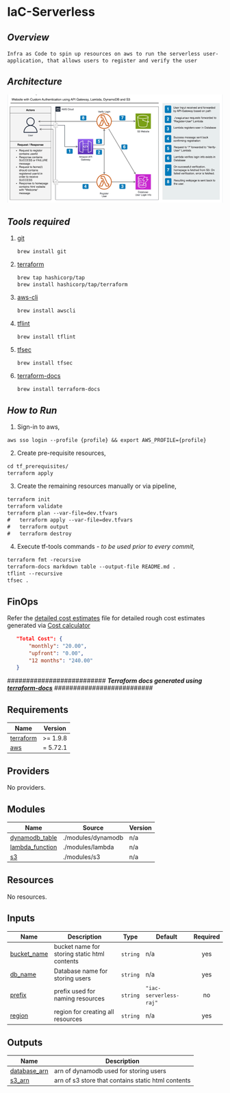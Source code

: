 # IaC-Serverless
    
## _Overview_

    Infra as Code to spin up resources on aws to run the serverless user-application, that allows users to register and verify the user

## _Architecture_

![](/images/user_application_iac_architecture.png)

## _Tools required_

1. [git](https://git-scm.com/downloads)
   ``` shell
   brew install git
   ```
2. [terraform](https://developer.hashicorp.com/terraform/install)
   ``` shell
   brew tap hashicorp/tap
   brew install hashicorp/tap/terraform
   ```
3. [aws-cli](https://github.com/aws/aws-cli)
   ``` shell
   brew install awscli
   ```
5. [tflint](https://github.com/terraform-linters/tflint)
   ``` shell
   brew install tflint
   ```
6. [tfsec](https://aquasecurity.github.io/tfsec/v0.63.1/getting-started/installation/)
   ``` shell
   brew install tfsec
   ```
7. [terraform-docs](https://terraform-docs.io/user-guide/installation/)
   ``` shell
   brew install terraform-docs
   ```

## _How to Run_
   1. Sign-in to aws,
   ```shell
   aws sso login --profile {profile} && export AWS_PROFILE={profile}
   ```
   2. Create pre-requisite resources,
   ```shell
   cd tf_prerequisites/
   terraform apply
```
   3. Create the remaining resources manually or via pipeline,
   ```shell
   terraform init
   terraform validate
   terraform plan --var-file=dev.tfvars
#   terraform apply --var-file=dev.tfvars
#   terraform output
#   terraform destroy
   ```
   4. Execute tf-tools commands - _to be used prior to every commit,_
   ```shell
   terraform fmt -recursive
   terraform-docs markdown table --output-file README.md .
   tflint --recursive
   tfsec .
   ```

## FinOps

Refer the [detailed cost estimates](finOps/iac-serverless-raj_estimate.json) file for detailed rough cost estimates generated via [Cost calculator](https://calculator.aws/#/)
 ``` json
	"Total Cost": {
		"monthly": "20.00",
		"upfront": "0.00",
		"12 months": "240.00"
	}
  ``` 

########################## **_Terraform docs generated using [terraform-docs](https://terraform-docs.io/user-guide/installation/)_** ##########################

<!-- BEGIN_TF_DOCS -->
## Requirements

| Name | Version |
|------|---------|
| <a name="requirement_terraform"></a> [terraform](#requirement\_terraform) | >= 1.9.8 |
| <a name="requirement_aws"></a> [aws](#requirement\_aws) | = 5.72.1 |

## Providers

No providers.

## Modules

| Name | Source | Version |
|------|--------|---------|
| <a name="module_dynamodb_table"></a> [dynamodb\_table](#module\_dynamodb\_table) | ./modules/dynamodb | n/a |
| <a name="module_lambda_function"></a> [lambda\_function](#module\_lambda\_function) | ./modules/lambda | n/a |
| <a name="module_s3"></a> [s3](#module\_s3) | ./modules/s3 | n/a |

## Resources

No resources.

## Inputs

| Name | Description | Type | Default | Required |
|------|-------------|------|---------|:--------:|
| <a name="input_bucket_name"></a> [bucket\_name](#input\_bucket\_name) | bucket name for storing static html contents | `string` | n/a | yes |
| <a name="input_db_name"></a> [db\_name](#input\_db\_name) | Database name for storing users | `string` | n/a | yes |
| <a name="input_prefix"></a> [prefix](#input\_prefix) | prefix used for naming resources | `string` | `"iac-serverless-raj"` | no |
| <a name="input_region"></a> [region](#input\_region) | region for creating all resources | `string` | n/a | yes |

## Outputs

| Name | Description |
|------|-------------|
| <a name="output_database_arn"></a> [database\_arn](#output\_database\_arn) | arn of dynamodb used for storing users |
| <a name="output_s3_arn"></a> [s3\_arn](#output\_s3\_arn) | arn of s3 store that contains static html contents |
<!-- END_TF_DOCS -->
